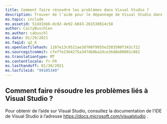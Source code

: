 ```yaml
---
title: Comment faire résoudre les problèmes dans Visual Studio ?
description: Trouver de l’aide pour le dépannage de Visual Studio dans la documentation de Visual Studio
ms.topic: include
ms.assetid: 51dd1bb6-dc02-4e92-b843-261530814c58
author: CaityBuschlen
ms.author: cabuschl
ms.date: 01/29/2021
ms.faqid: q2_6
ms.openlocfilehash: 1107e13c9521ae3d708f9955e3383500f343c722
ms.sourcegitcommit: cfeffe2364275a347db0ba2dce36d8e80001c081
ms.translationtype: MT
ms.contentlocale: fr-FR
ms.lasthandoff: 01/30/2021
ms.locfileid: "99105340"
---
```

## <a name="how-do-i-troubleshoot-problems-with-visual-studio"></a>Comment faire résoudre les problèmes liés à Visual Studio ? 

Pour obtenir de l’aide sur Visual Studio, consultez la documentation de l’IDE de Visual Studio à l’adresse <https://docs.microsoft.com/visualstudio> .

